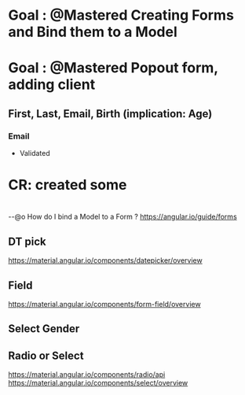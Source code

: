 # Goal : @Mastered Creating Forms and Bind them to a Model
# Goal : @Mastered Popout form, adding client

## First, Last, Email, Birth (implication: Age)
### Email
* Validated

# CR: created some
#

--@o How do I bind a Model to a Form ?
https://angular.io/guide/forms

## DT pick
https://material.angular.io/components/datepicker/overview

## Field 
https://material.angular.io/components/form-field/overview

## Select Gender
## Radio or Select

https://material.angular.io/components/radio/api
https://material.angular.io/components/select/overview



